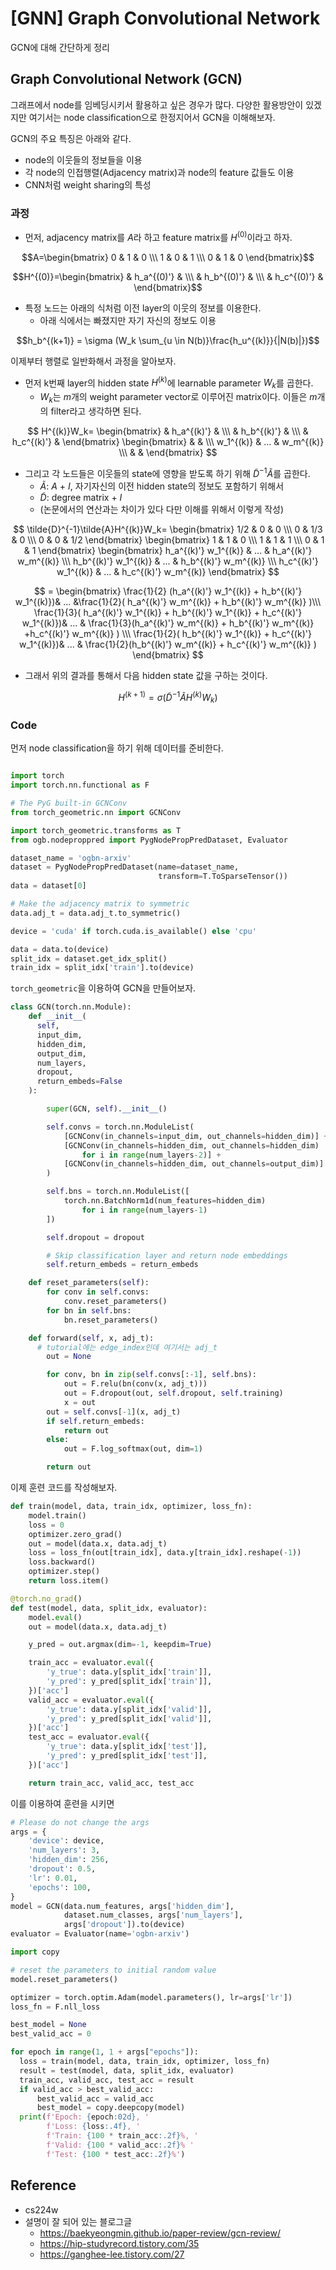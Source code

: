 # [GNN] Graph Convolutional Network


GCN에 대해 간단하게 정리

<!--more-->

## Graph Convolutional Network (GCN)

그래프에서 node를 임베딩시키서 활용하고 싶은 경우가 많다. 다양한 활용방안이 있겠지만 여기서는 node classification으로 한정지어서 GCN을 이해해보자.

GCN의 주요 특징은 아래와 같다.

- node의 이웃들의 정보들을 이용
- 각 node의 인접행렬(Adjacency matrix)과 node의 feature 값들도 이용
- CNN처럼 weight sharing의 특성

### 과정

- 먼저, adjacency matrix를 $A$라 하고 feature matrix를 $H^{(0)}$이라고 하자.

$$A=\begin{bmatrix} 0 & 1 & 0 \\\ 1 & 0 & 1 \\\ 0 & 1 & 0 \end{bmatrix}$$

$$H^{(0)}=\begin{bmatrix}  & h_a^{(0)'} &  \\\ & h_b^{(0)'}  &  \\\  & h_c^{(0)'}  &  \end{bmatrix}$$

- 특정 노드는 아래의 식처럼 이전 layer의 이웃의 정보를 이용한다.
  - 아래 식에서는 빠졌지만 자기 자신의 정보도 이용

$$h_b^{(k+1)} = \sigma (W_k \sum_{u \in N(b)}\frac{h_u^{(k)}}{|N(b)|})$$

이제부터 행렬로 일반화해서 과정을 알아보자.

- 먼저 k번째 layer의 hidden state $H^{(k)}$에 learnable parameter $W_k$를 곱한다.
  - $W_k$는 $m$개의 weight parameter vector로 이루어진 matrix이다. 이들은 $m$개의 filter라고 생각하면 된다.

$$
H^{(k)}W_k=
\begin{bmatrix}  & h_a^{(k)'} &  \\\ & h_b^{(k)'}  &  \\\  & h_c^{(k)'}  &  \end{bmatrix}
\begin{bmatrix}  &  &  \\\  w_1^{(k)} &  ... &  w_m^{(k)} \\\  &  &  \end{bmatrix}
$$

- 그리고 각 노드들은 이웃들의 state에 영향을 받도록 하기 위해 $\tilde{D}^{-1}\tilde{A}$를 곱한다.
  - $\tilde{A}$: $A$ + $I$, 자기자신의 이전 hidden state의 정보도 포함하기 위해서
  - $\tilde{D}$: degree matrix + $I$
  - (논문에서의 연산과는 차이가 있다 다만 이해를 위해서 이렇게 작성)

$$
\tilde{D}^{-1}\tilde{A}H^{(k)}W_k=
\begin{bmatrix} 1/2 & 0 & 0 \\\ 0 & 1/3 & 0 \\\ 0 & 0 & 1/2 \end{bmatrix}
\begin{bmatrix} 1 & 1 & 0 \\\ 1 & 1 & 1 \\\ 0 & 1 & 1 \end{bmatrix}
\begin{bmatrix}  h_a^{(k)'} w_1^{(k)} & ... & h_a^{(k)'} w_m^{(k)} \\\   h_b^{(k)'} w_1^{(k)} & ... & h_b^{(k)'} w_m^{(k)}  \\\   h_c^{(k)'} w_1^{(k)} & ... & h_c^{(k)'} w_m^{(k)}   \end{bmatrix}
$$

$$
= \begin{bmatrix} \frac{1}{2} (h_a^{(k)'} w_1^{(k)} + h_b^{(k)'} w_1^{(k)})& ... &\frac{1}{2}( h_a^{(k)'} w_m^{(k)} + h_b^{(k)'} w_m^{(k)} )\\\  \frac{1}{3}(  h_a^{(k)'} w_1^{(k)} + h_b^{(k)'} w_1^{(k)} + h_c^{(k)'} w_1^{(k)})& ... & \frac{1}{3}(h_a^{(k)'} w_m^{(k)} + h_b^{(k)'} w_m^{(k)} +h_c^{(k)'} w_m^{(k)} ) \\\ \frac{1}{2}( h_b^{(k)'} w_1^{(k)} + h_c^{(k)'} w_1^{(k)})& ... & \frac{1}{2}(h_b^{(k)'} w_m^{(k)} + h_c^{(k)'} w_m^{(k)} )  \end{bmatrix}
$$

- 그래서 위의 결과를 통해서 다음 hidden state 값을 구하는 것이다.

$$H^{(k+1)} = \sigma(\tilde{D}^{-1}\tilde{A}H^{(k)}W_k)$$

### Code

먼저 node classification을 하기 위해 데이터를 준비한다.

```python

import torch
import torch.nn.functional as F

# The PyG built-in GCNConv
from torch_geometric.nn import GCNConv

import torch_geometric.transforms as T
from ogb.nodeproppred import PygNodePropPredDataset, Evaluator

dataset_name = 'ogbn-arxiv'
dataset = PygNodePropPredDataset(name=dataset_name,
                                 transform=T.ToSparseTensor())
data = dataset[0]

# Make the adjacency matrix to symmetric
data.adj_t = data.adj_t.to_symmetric()

device = 'cuda' if torch.cuda.is_available() else 'cpu'

data = data.to(device)
split_idx = dataset.get_idx_split()
train_idx = split_idx['train'].to(device)
```

`torch_geometric`을 이용하여 GCN을 만들어보자.

```python
class GCN(torch.nn.Module):
    def __init__(
      self,
      input_dim,
      hidden_dim,
      output_dim,
      num_layers,
      dropout,
      return_embeds=False
    ):

        super(GCN, self).__init__()

        self.convs = torch.nn.ModuleList(
            [GCNConv(in_channels=input_dim, out_channels=hidden_dim)] +
            [GCNConv(in_channels=hidden_dim, out_channels=hidden_dim)
                for i in range(num_layers-2)] +
            [GCNConv(in_channels=hidden_dim, out_channels=output_dim)]
        )

        self.bns = torch.nn.ModuleList([
            torch.nn.BatchNorm1d(num_features=hidden_dim)
                for i in range(num_layers-1)
        ])

        self.dropout = dropout

        # Skip classification layer and return node embeddings
        self.return_embeds = return_embeds

    def reset_parameters(self):
        for conv in self.convs:
            conv.reset_parameters()
        for bn in self.bns:
            bn.reset_parameters()

    def forward(self, x, adj_t):
      # tutorial에는 edge_index인데 여기서는 adj_t
        out = None

        for conv, bn in zip(self.convs[:-1], self.bns):
            out = F.relu(bn(conv(x, adj_t)))
            out = F.dropout(out, self.dropout, self.training)
            x = out
        out = self.convs[-1](x, adj_t)
        if self.return_embeds:
            return out
        else:
            out = F.log_softmax(out, dim=1)

        return out
```

이제 훈련 코드를 작성해보자.

```python
def train(model, data, train_idx, optimizer, loss_fn):
    model.train()
    loss = 0
    optimizer.zero_grad()
    out = model(data.x, data.adj_t)
    loss = loss_fn(out[train_idx], data.y[train_idx].reshape(-1))
    loss.backward()
    optimizer.step()
    return loss.item()

@torch.no_grad()
def test(model, data, split_idx, evaluator):
    model.eval()
    out = model(data.x, data.adj_t)

    y_pred = out.argmax(dim=-1, keepdim=True)

    train_acc = evaluator.eval({
        'y_true': data.y[split_idx['train']],
        'y_pred': y_pred[split_idx['train']],
    })['acc']
    valid_acc = evaluator.eval({
        'y_true': data.y[split_idx['valid']],
        'y_pred': y_pred[split_idx['valid']],
    })['acc']
    test_acc = evaluator.eval({
        'y_true': data.y[split_idx['test']],
        'y_pred': y_pred[split_idx['test']],
    })['acc']

    return train_acc, valid_acc, test_acc
```

이를 이용하여 훈련을 시키면

```python
# Please do not change the args
args = {
    'device': device,
    'num_layers': 3,
    'hidden_dim': 256,
    'dropout': 0.5,
    'lr': 0.01,
    'epochs': 100,
}
model = GCN(data.num_features, args['hidden_dim'],
            dataset.num_classes, args['num_layers'],
            args['dropout']).to(device)
evaluator = Evaluator(name='ogbn-arxiv')

import copy

# reset the parameters to initial random value
model.reset_parameters()

optimizer = torch.optim.Adam(model.parameters(), lr=args['lr'])
loss_fn = F.nll_loss

best_model = None
best_valid_acc = 0

for epoch in range(1, 1 + args["epochs"]):
  loss = train(model, data, train_idx, optimizer, loss_fn)
  result = test(model, data, split_idx, evaluator)
  train_acc, valid_acc, test_acc = result
  if valid_acc > best_valid_acc:
      best_valid_acc = valid_acc
      best_model = copy.deepcopy(model)
  print(f'Epoch: {epoch:02d}, '
        f'Loss: {loss:.4f}, '
        f'Train: {100 * train_acc:.2f}%, '
        f'Valid: {100 * valid_acc:.2f}% '
        f'Test: {100 * test_acc:.2f}%')
```

## Reference

- cs224w
- 설명이 잘 되어 있는 블로그글
  - https://baekyeongmin.github.io/paper-review/gcn-review/
  - https://hip-studyrecord.tistory.com/35
  - https://ganghee-lee.tistory.com/27

